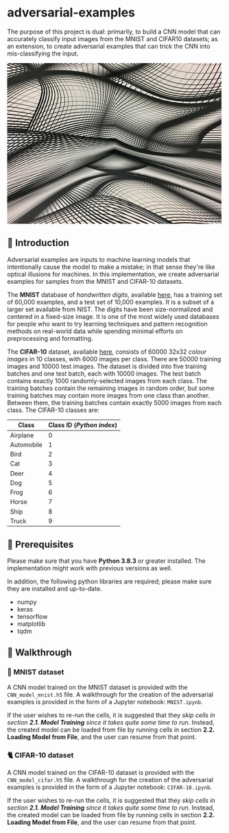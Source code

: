 # adversarial-examples

The purpose of this project is dual: primarily, to build a CNN model that can accurately classify input images from the MNIST and CIFAR10 datasets; as an extension, to create adversarial examples that can trick the CNN into mis-classifying the input.

![Illusion](/aes/illusion.jpeg)

## 📗 Introduction

Adversarial examples are inputs to machine learning models that intentionally cause the model to make a mistake; in that sense they're like optical illusions for machines. In this implementation, we create adversarial examples for samples from the MNIST and CIFAR-10 datasets.

The **MNIST** database of *handwritten digits*, available [here](http://yann.lecun.com/exdb/mnist/), has a training set of 60,000 examples, and a test set of 10,000 examples. It is a subset of a larger set available from NIST. The digits have been size-normalized and centered in a fixed-size image. It is one of the most widely used databases for people who want to try learning techniques and pattern recognition methods on real-world data while spending minimal efforts on preprocessing and formatting.

The **CIFAR-10** dataset, available [here](https://www.cs.toronto.edu/~kriz/cifar.html), consists of 60000 32x32 _colour images_ in 10 classes, with 6000 images per class. There are 50000 training images and 10000 test images. The dataset is divided into five training batches and one test batch, each with 10000 images. The test batch contains exactly 1000 randomly-selected images from each class. The training batches contain the remaining images in random order, but some training batches may contain more images from one class than another. Between them, the training batches contain exactly 5000 images from each class. The CIFAR-10 classes are:

| Class | Class ID (*Python index*) |
| ------------- | ------------- |
| Airplane  | 0  |
| Automobile  | 1  |
| Bird  | 2  |
| Cat  | 3  |
| Deer  | 4  |
| Dog  | 5  |
| Frog  | 6  |
| Horse  | 7  |
| Ship  | 8  |
| Truck  | 9  |

## 🔑 Prerequisites

Please make sure that you have **Python 3.8.3** or greater installed. The implementation might work with previous versions as well.

In addition, the following python libraries are required; please make sure they are installed and up-to-date.
* numpy
* keras
* tensorflow
* matplotlib
* tqdm

## 👟 Walkthrough

### 🔡 MNIST dataset

A CNN model trained on the MNIST dataset is provided with the `CNN_model_mnist.h5` file. A walkthrough for the creation of the adversarial examples is provided in the form of a Jupyter notebook: `MNIST.ipynb`.

If the user wishes to re-run the cells, it is suggested that they *skip cells in section **2.1. Model Training** since it takes quite some time to run*. Instead, the created model can be loaded from file by running cells in section **2.2. Loading Model from File**, and the user can resume from that point.

### 🐈 CIFAR-10 dataset

A CNN model trained on the CIFAR-10 dataset is provided with the `CNN_model_cifar.h5` file. A walkthrough for the creation of the adversarial examples is provided in the form of a Jupyter notebook: `CIFAR-10.ipynb`.

If the user wishes to re-run the cells, it is suggested that they *skip cells in section **2.1. Model Training** since it takes quite some time to run*. Instead, the created model can be loaded from file by running cells in section **2.2. Loading Model from File**, and the user can resume from that point.
